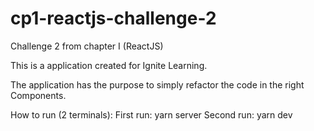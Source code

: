 # cp1-reactjs-challenge-2
Challenge 2 from chapter I (ReactJS)

This is a application created for Ignite Learning.

The application has the purpose to simply refactor the code in the right Components.

How to run (2 terminals):
First run: yarn server
Second run: yarn dev
